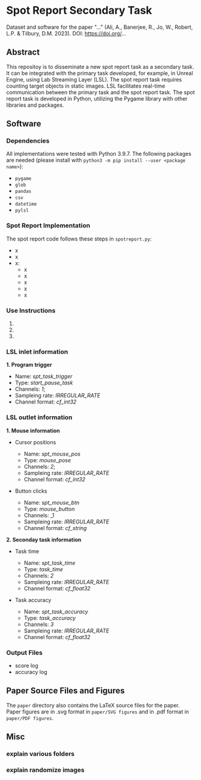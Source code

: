 # Spot Report Secondary Task

Dataset and software for the paper "..." (Ali, A., Banerjee, R., Jo, W., Robert, L.P. & Tilbury, D.M. 2023). DOI: https://doi.org/...

## Abstract
This repositoy is to disseminate a new spot report task as a secondary task. It can be integrated with the primary task developed, for example, in Unreal Engine, using Lab Streaming Layer (LSL). The spot report task requires counting target objects in static images. LSL facilitates real-time communication between the primary task and the spot report task. The spot report task is developed in Python, utilizing the Pygame library with other libraries and packages.

## Software

### Dependencies

All implementations were tested with Python 3.9.7.
The following packages are needed (please install with `python3 -m pip install --user <package name>`):

* `pygame`
* `glob`
* `pandas`
* `csv`
* `datetime`
* `pylsl`

### Spot Report Implementation

The spot report code follows these steps in `spotreport.py`:

* x
* x
* x:
  * x
  * x
  * x
  * x
  * x

### Use Instructions

1. 

2. 

3. 

### LSL inlet information
**1. Program trigger**
  * Name: _spt_task_trigger_
  * Type: _start_pause_task_
  * Channels: _1_;
  * Sampleing rate: _IRREGULAR_RATE_
  * Channel format: _cf_int32_

### LSL outlet information
**1. Mouse information**
* Cursor positions
  * Name: _spt_mouse_pos_
  * Type: _mouse_pose_
  * Channels: _2_;
  * Sampleing rate: _IRREGULAR_RATE_
  * Channel format: _cf_int32_
  
* Button clicks
  * Name: _spt_mouse_btn_
  * Type: _mouse_button_
  * Channels: _1
  * Sampleing rate: _IRREGULAR_RATE_
  * Channel format: _cf_string_

**2. Seconday task information**
* Task time
  * Name: _spt_task_time_
  * Type: _task_time_
  * Channels: _2_
  * Sampleing rate: _IRREGULAR_RATE_
  * Channel format: _cf_float32_
  
* Task accuracy
  * Name: _spt_task_accuracy_
  * Type: _task_accuracy_
  * Channels: _3_
  * Sampleing rate: _IRREGULAR_RATE_
  * Channel format: _cf_float32_


### Output Files
* score log
* accuracy log


## Paper Source Files and Figures

The `paper` directory also contains the LaTeX source files for the paper.
Paper figures are in .svg format in `paper/SVG figures` and in .pdf format in `paper/PDF figures`.


## Misc

### explain various folders
### explain randomize images
